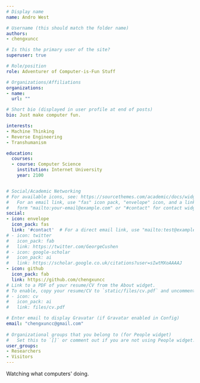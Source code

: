 ```yaml
---
# Display name
name: Andro West

# Username (this should match the folder name)
authors:
- chengxuncc

# Is this the primary user of the site?
superuser: true

# Role/position
role: Adventurer of Computer-is-Fun Stuff

# Organizations/Affiliations
organizations:
- name: 
  url: ""

# Short bio (displayed in user profile at end of posts)
bio: Just make computer fun.

interests:
- Machine Thinking
- Reverse Engineering
- Transhumanism

education:
  courses:
  - course: Computer Science
    institution: Internet University
    year: 2100


# Social/Academic Networking
# For available icons, see: https://sourcethemes.com/academic/docs/widgets/#icons
#   For an email link, use "fas" icon pack, "envelope" icon, and a link in the
#   form "mailto:your-email@example.com" or "#contact" for contact widget.
social:
- icon: envelope
  icon_pack: fas
  link: '#contact'  # For a direct email link, use "mailto:test@example.org".
# - icon: twitter
#   icon_pack: fab
#   link: https://twitter.com/GeorgeCushen
# - icon: google-scholar
#   icon_pack: ai
#   link: https://scholar.google.co.uk/citations?user=sIwtMXoAAAAJ
- icon: github
  icon_pack: fab
  link: https://github.com/chengxuncc
# Link to a PDF of your resume/CV from the About widget.
# To enable, copy your resume/CV to `static/files/cv.pdf` and uncomment the lines below.  
# - icon: cv
#   icon_pack: ai
#   link: files/cv.pdf

# Enter email to display Gravatar (if Gravatar enabled in Config)
email: "chengxuncc@gmail.com"
  
# Organizational groups that you belong to (for People widget)
#   Set this to `[]` or comment out if you are not using People widget.  
user_groups:
- Researchers
- Visitors
---
```


Watching what computers' doing.
